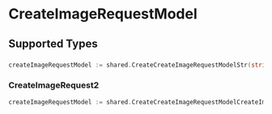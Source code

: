 # CreateImageRequestModel


## Supported Types

### 

```go
createImageRequestModel := shared.CreateCreateImageRequestModelStr(string{/* values here */})
```

### CreateImageRequest2

```go
createImageRequestModel := shared.CreateCreateImageRequestModelCreateImageRequest2(shared.CreateImageRequest2{/* values here */})
```

